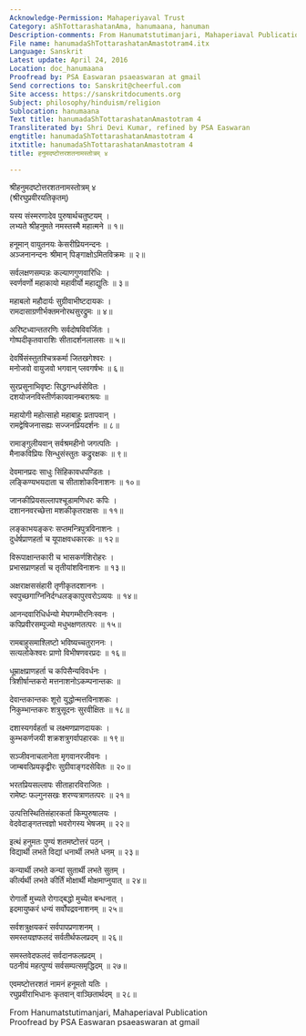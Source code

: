 ```yaml
---
Acknowledge-Permission: Mahaperiyaval Trust
Category: aShTottarashatanAma, hanumaana, hanuman
Description-comments: From Hanumatstutimanjari, Mahaperiaval Publication
File name: hanumadaShTottarashatanAmastotram4.itx
Language: Sanskrit
Latest update: April 24, 2016
Location: doc_hanumaana
Proofread by: PSA Easwaran psaeaswaran at gmail
Send corrections to: Sanskrit@cheerful.com
Site access: https://sanskritdocuments.org
Subject: philosophy/hinduism/religion
Sublocation: hanumaana
Text title: hanumadaShTottarashatanAmastotram 4
Transliterated by: Shri Devi Kumar, refined by PSA Easwaran
engtitle: hanumadaShTottarashatanAmastotram 4
itxtitle: hanumadaShTottarashatanAmastotram 4
title: हनुमदष्टोत्तरशतनामस्तोत्रम् ४

---
```

  
 श्रीहनुमदष्टोत्तरशतनामस्तोत्रम् ४   
(श्रीरघुप्रवीरयतिकृतम्)  
  
यस्य संस्मरणादेव पुरुषार्थचतुष्टयम् ।  
लभ्यते श्रीहनुमते नमस्तस्मै महात्मने ॥ १॥  
  
हनूमान् वायुतनयः केसरीप्रियनन्दनः ।  
अञ्जनानन्दनः श्रीमान् पिङ्गाक्षोऽमितविक्रमः ॥ २॥  
  
सर्वलक्षणसम्पन्नः कल्याणगुणवारिधिः ।  
स्वर्णवर्णो महाकायो महावीर्यो महाद्युतिः ॥ ३॥  
  
महाबलो महौदार्यः सुग्रीवाभीष्टदायकः ।  
रामदासाग्रणीर्भक्तमनोरथसुरद्रुमः ॥ ४॥  
  
अरिष्टध्वान्ततरणिः सर्वदोषविवर्जितः ।  
गोष्पदीकृतवाराशिः सीतादर्शनलालसः ॥ ५॥  
  
देवर्षिसंस्तुतश्चित्रकर्मा जितखगेश्वरः ।  
मनोजवो वायुजवो भगवान् प्लवगर्षभः ॥ ६॥  
  
सुरप्रसूनाभिवृष्टः सिद्धगन्धर्वसेवितः ।  
दशयोजनविस्तीर्णकायवानम्बराश्रयः ॥  
  
महायोगी महोत्साहो महाबाहुः प्रतापवान् ।  
रामद्वेषिजनासह्यः सज्जनप्रियदर्शनः ॥ ८॥  
  
रामाङ्गुलीयवान् सर्वश्रमहीनो जगत्पतिः ।  
मैनाकविप्रियः सिन्धुसंस्तुतः कद्रुरक्षकः ॥ ९॥  
  
देवमानप्रदः साधुः सिंहिकावधपण्डितः ।  
लङ्किण्यभयदाता च सीताशोकविनाशनः ॥ १०॥  
  
जानकीप्रियसल्लापश्चूडामणिधरः कपिः ।  
दशाननवरच्छेत्ता मशकीकृतराक्षसः ॥ ११॥  
  
लङ्काभयङ्करः सप्तमन्त्रिपुत्रविनाशनः ।  
दुर्धर्षप्राणहर्ता च यूपाक्षवधकारकः ॥ १२॥  
  
विरूपाक्षान्तकारी च भासकर्णशिरोहरः ।  
प्रभासप्राणहर्ता च तृतीयांशविनाशनः ॥ १३॥  
  
अक्षराक्षससंहारी तृणीकृतदशाननः ।  
स्वपुच्छगाग्निनिर्दग्धलङ्कापुरवरोऽव्ययः ॥ १४॥  
  
आनन्दवारिधिर्धन्यो मेघगम्भीरनिःस्वनः ।  
कपिप्रवीरसम्पूज्यो मधुभक्षणतत्परः ॥ १५॥  
  
रामबाहुसमाश्लिष्टो भविष्यच्चतुराननः ।  
सत्यलोकेश्वरः प्राणो विभीषणवरप्रदः ॥ १६॥  
  
धूम्राक्षप्राणहर्ता च कपिसैन्यविवर्धनः ।  
त्रिशीर्षान्तकरो मत्तनाशनोऽकम्पनान्तकः ॥  
  
देवान्तकान्तकः शूरो युद्धोन्मत्तविनाशकः ।  
निकुम्भान्तकरः शत्रुसूदनः सुरवीक्षितः ॥ १८॥  
  
दशास्यगर्वहर्ता च लक्ष्मणप्राणदायकः ।  
कुम्भकर्णजयी शक्रशत्रुगर्वापहारकः ॥ १९॥  
  
सञ्जीवनाचलानेता मृगवानरजीवनः ।  
जाम्बवत्प्रियकृद्वीरः सुग्रीवाङ्गदसेवितः ॥ २०॥  
  
भरतप्रियसल्लापः सीताहारविराजितः ।  
रामेष्टः फल्गुनसखः शरण्यत्राणतत्परः ॥ २१॥  
  
उत्पत्तिस्थितिसंहारकर्ता किम्पुरुषालयः ।  
वेदवेदाङ्गतत्त्वज्ञो भवरोगस्य भेषजम् ॥ २२॥  
  
इत्थं हनुमतः पुण्यं शतमष्टोत्तरं पठन् ।  
विद्यार्थी लभते विद्यां धनार्थी लभते धनम् ॥ २३॥  
  
कन्यार्थी लभते कन्यां सुतार्थी लभते सुतम् ।  
कीर्त्यर्थी लभते कीर्तिं मोक्षार्थी मोक्षमाप्नुयात् ॥ २४॥  
  
रोगार्तो मुच्यते रोगाद्बद्धो मुच्येत बन्धनात् ।  
इदमायुष्करं धन्यं सर्वोपद्रवनाशनम् ॥ २५॥  
  
सर्वशत्रुक्षयकरं सर्वपापप्रणाशनम् ।  
समस्तयज्ञफलदं सर्वतीर्थफलप्रदम् ॥ २६॥  
  
समस्तवेदफलदं सर्वदानफलप्रदम् ।  
पठनीयं महत्पुण्यं सर्वसम्पत्समृद्धिदम् ॥ २७॥  
  
एवमष्टोत्तरशतं नामनं हनूमतो यतिः ।  
रघुप्रवीराभिधानः कृतवान् वाञ्छितार्थदम् ॥ २८॥  
  
  
  
  
  
From Hanumatstutimanjari, Mahaperiaval Publication  
Proofread by PSA Easwaran psaeaswaran at gmail  
  
